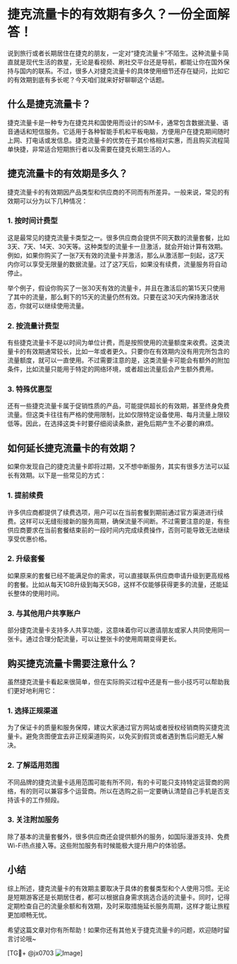 # 捷克流量卡的有效期有多久？一份全面解答！

说到旅行或者长期居住在捷克的朋友，一定对“捷克流量卡”不陌生。这种流量卡简直就是现代生活的救星，无论是看视频、刷社交平台还是导航，都能让你在国外保持与国内的联系。不过，很多人对捷克流量卡的具体使用细节还存在疑问，比如它的有效期到底有多长呢？今天咱们就来好好聊聊这个话题。

## 什么是捷克流量卡？

捷克流量卡是一种专为在捷克共和国使用而设计的SIM卡，通常包含数据流量、语音通话和短信服务。它适用于各种智能手机和平板电脑，方便用户在捷克期间随时上网、打电话或发信息。捷克流量卡的优势在于其价格相对实惠，而且购买流程简单快捷，非常适合短期旅行者以及需要在捷克长期生活的人。

## 捷克流量卡的有效期是多久？

捷克流量卡的有效期因产品类型和供应商的不同而有所差异。一般来说，常见的有效期可以分为以下几种情况：

### 1. **按时间计费型**
这是最常见的捷克流量卡类型之一。很多供应商会提供不同天数的流量套餐，比如3天、7天、14天、30天等。这种类型的流量卡一旦激活，就会开始计算有效期。例如，如果你购买了一张7天有效的流量卡并激活，那么从激活那一刻起，这7天内你可以享受无限量的数据流量。过了这7天后，如果没有续费，流量服务将自动停止。

举个例子，假设你购买了一张30天有效的流量卡，并且在激活后的第15天只使用了其中的流量，那么剩下的15天的流量仍然有效。只要在这30天内保持激活状态，你就可以继续使用流量。

### 2. **按流量计费型**
有些捷克流量卡不是以时间为单位计费，而是按照使用的流量额度来收费。这类流量卡的有效期通常较长，比如一年或者更久。只要你在有效期内没有用完所包含的流量额度，就可以一直使用。不过需要注意的是，这类流量卡可能会有额外的附加条件，比如流量只能用于特定的网络环境，或者超出流量后会产生额外费用。

### 3. **特殊优惠型**
还有一些捷克流量卡属于促销性质的产品，可能提供超长的有效期，甚至终身免费流量。但这类卡往往有严格的使用限制，比如仅限特定设备使用、每月流量上限较低等。因此，在选择这类卡时要仔细阅读条款，避免后期产生不必要的麻烦。

## 如何延长捷克流量卡的有效期？

如果你发现自己的捷克流量卡即将过期，又不想中断服务，其实有很多方法可以延长有效期。以下是一些常见的方式：

### 1. **提前续费**
许多供应商都提供了续费选项，用户可以在当前套餐到期前通过官方渠道进行续费。这样可以无缝衔接新的服务周期，确保流量不间断。不过需要注意的是，有些供应商要求在当前套餐结束前的一段时间内完成续费操作，否则可能导致无法继续享受优惠价格。

### 2. **升级套餐**
如果原来的套餐已经不能满足你的需求，可以直接联系供应商申请升级到更高规格的套餐。比如从每天1GB升级到每天5GB，这样不仅能够获得更多的流量，还能延长整体的使用时间。

### 3. **与其他用户共享账户**
部分捷克流量卡支持多人共享功能，这意味着你可以邀请朋友或家人共同使用同一张卡。通过合理分配流量，可以让整张卡的使用周期变得更长。

## 购买捷克流量卡需要注意什么？

虽然捷克流量卡看起来很简单，但在实际购买过程中还是有一些小技巧可以帮助我们更好地利用它：

### 1. **选择正规渠道**
为了保证卡的质量和服务保障，建议大家通过官方网站或者授权经销商购买捷克流量卡。避免贪图便宜去非正规渠道购买，以免买到假货或者遇到售后问题无人解决。

### 2. **了解适用范围**
不同品牌的捷克流量卡适用范围可能有所不同，有的卡可能只支持特定运营商的网络，有的则可以兼容多个运营商。所以在选购之前一定要确认清楚自己手机是否支持该卡的工作频段。

### 3. **关注附加服务**
除了基本的流量套餐外，很多供应商还会提供额外的服务，如国际漫游支持、免费Wi-Fi热点接入等。这些附加服务有时候能极大提升用户的体验感。

## 小结

综上所述，捷克流量卡的有效期主要取决于具体的套餐类型和个人使用习惯。无论是短期游客还是长期居住者，都可以根据自身需求挑选合适的流量卡。同时，记得定期检查自己的流量余额和有效期，及时采取措施延长服务周期，这样才能让旅程更加顺畅无忧。

希望这篇文章对你有所帮助！如果你还有其他关于捷克流量卡的问题，欢迎随时留言讨论哦~

[TG💪+ @jx0703 ![Image](https://github.com/user-attachments/assets/dbca1d08-cadb-493c-b0ec-ad6f7a83f270)]